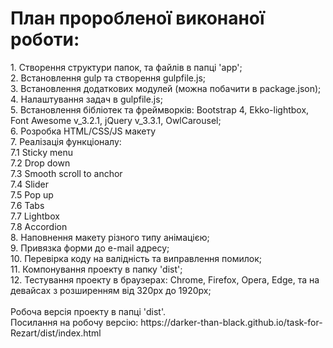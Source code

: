 <h1>План проробленої виконаної роботи:</h1>
    1. Створення структури папок, та файлів в папці 'app'; <br/>
    2. Встановлення gulp та створення gulpfile.js;<br/>
    3. Встановлення додаткових модулей (можна побачити в package.json);<br/>
    4. Налаштування задач в gulpfile.js;<br/>
    5. Встановлення бібліотек та фреймворків: Bootstrap 4, Ekko-lightbox, Font Awesome v_3.2.1, jQuery v_3.3.1, OwlCarousel;<br/>
    6. Розробка HTML/CSS/JS макету<br/>
    7. Реалізація функціоналу:<br/>
        7.1 Sticky menu<br/>
        7.2 Drop down<br/>
        7.3 Smooth scroll to anchor<br/>
        7.4 Slider<br/>
        7.5 Pop up<br/>
        7.6 Tabs<br/>
        7.7 Lightbox<br/>
        7.8 Accordion<br/>
    8. Наповнення макету різного типу анімацією;<br/>
    9. Привязка форми до e-mail адресу;<br/>
    10. Перевірка коду на валідність та виправлення помилок;<br/>
    11. Компонування проекту в папку 'dist';<br/>
    12. Тестування проекту в браузерах: Chrome, Firefox, Opera, Edge, та на девайсах з розширенням від 320px до 1920px;<br/>
    <br/>
Робоча версія проекту в папці 'dist'.<br/>
Посилання на робочу версію: https://darker-than-black.github.io/task-for-Rezart/dist/index.html
